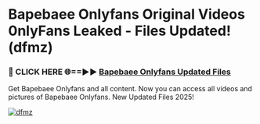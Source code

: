 # Bapebaee Onlyfans Original Videos 0nlyFans Leaked - Files Updated! (dfmz)

<h3>🔴 CLICK HERE 🌐==►► <a href="https://tinyurl.com/2wckxsce" rel="nofollow">Bapebaee Onlyfans Updated Files</a></h3>

Get Bapebaee Onlyfans and all content. Now you can access all videos and pictures of Bapebaee Onlyfans. New Updated Files 2025!

[![dfmz](https://i.imgur.com/AFduVYN.gif)](https://tinyurl.com/2wckxsce)
